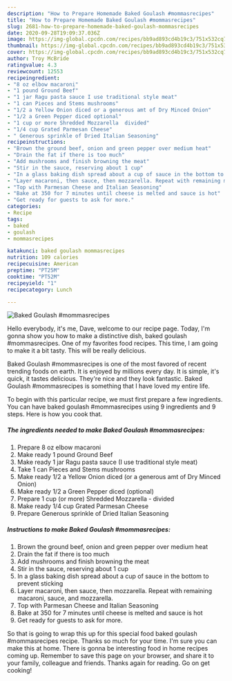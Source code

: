 ```yaml
---
description: "How to Prepare Homemade Baked Goulash #mommasrecipes"
title: "How to Prepare Homemade Baked Goulash #mommasrecipes"
slug: 2681-how-to-prepare-homemade-baked-goulash-mommasrecipes
date: 2020-09-28T19:09:37.036Z
image: https://img-global.cpcdn.com/recipes/bb9ad893cd4b19c3/751x532cq70/baked-goulash-mommasrecipes-recipe-main-photo.jpg
thumbnail: https://img-global.cpcdn.com/recipes/bb9ad893cd4b19c3/751x532cq70/baked-goulash-mommasrecipes-recipe-main-photo.jpg
cover: https://img-global.cpcdn.com/recipes/bb9ad893cd4b19c3/751x532cq70/baked-goulash-mommasrecipes-recipe-main-photo.jpg
author: Troy McBride
ratingvalue: 4.3
reviewcount: 12553
recipeingredient:
- "8 oz elbow macaroni"
- "1 pound Ground Beef"
- "1 jar Ragu pasta sauce I use traditional style meat"
- "1 can Pieces and Stems mushrooms"
- "1/2 a Yellow Onion diced or a generous amt of Dry Minced Onion"
- "1/2 a Green Pepper diced optional"
- "1 cup or more Shredded Mozzarella  divided"
- "1/4 cup Grated Parmesan Cheese"
- " Generous sprinkle of Dried Italian Seasoning"
recipeinstructions:
- "Brown the ground beef, onion and green pepper over medium heat"
- "Drain the fat if there is too much"
- "Add mushrooms and finish browning the meat"
- "Stir in the sauce, reserving about 1 cup"
- "In a glass baking dish spread about a cup of sauce in the bottom to prevent sticking"
- "Layer macaroni, then sauce, then mozzarella. Repeat with remaining macaroni, sauce, and mozzarella."
- "Top with Parmesan Cheese and Italian Seasoning"
- "Bake at 350 for 7 minutes until cheese is melted and sauce is hot"
- "Get ready for guests to ask for more."
categories:
- Recipe
tags:
- baked
- goulash
- mommasrecipes

katakunci: baked goulash mommasrecipes 
nutrition: 109 calories
recipecuisine: American
preptime: "PT25M"
cooktime: "PT52M"
recipeyield: "1"
recipecategory: Lunch

---
```



![Baked Goulash #mommasrecipes](https://img-global.cpcdn.com/recipes/bb9ad893cd4b19c3/751x532cq70/baked-goulash-mommasrecipes-recipe-main-photo.jpg)

Hello everybody, it's me, Dave, welcome to our recipe page. Today, I'm gonna show you how to make a distinctive dish, baked goulash #mommasrecipes. One of my favorites food recipes. This time, I am going to make it a bit tasty. This will be really delicious.



Baked Goulash #mommasrecipes is one of the most favored of recent trending foods on earth. It is enjoyed by millions every day. It is simple, it's quick, it tastes delicious. They're nice and they look fantastic. Baked Goulash #mommasrecipes is something that I have loved my entire life.


To begin with this particular recipe, we must first prepare a few ingredients. You can have baked goulash #mommasrecipes using 9 ingredients and 9 steps. Here is how you cook that.

<!--inarticleads1-->

##### The ingredients needed to make Baked Goulash #mommasrecipes:

1. Prepare 8 oz elbow macaroni
1. Make ready 1 pound Ground Beef
1. Make ready 1 jar Ragu pasta sauce (I use traditional style meat)
1. Take 1 can Pieces and Stems mushrooms
1. Make ready 1/2 a Yellow Onion diced (or a generous amt of Dry Minced Onion)
1. Make ready 1/2 a Green Pepper diced (optional)
1. Prepare 1 cup (or more) Shredded Mozzarella - divided
1. Make ready 1/4 cup Grated Parmesan Cheese
1. Prepare  Generous sprinkle of Dried Italian Seasoning




<!--inarticleads2-->

##### Instructions to make Baked Goulash #mommasrecipes:

1. Brown the ground beef, onion and green pepper over medium heat
1. Drain the fat if there is too much
1. Add mushrooms and finish browning the meat
1. Stir in the sauce, reserving about 1 cup
1. In a glass baking dish spread about a cup of sauce in the bottom to prevent sticking
1. Layer macaroni, then sauce, then mozzarella. Repeat with remaining macaroni, sauce, and mozzarella.
1. Top with Parmesan Cheese and Italian Seasoning
1. Bake at 350 for 7 minutes until cheese is melted and sauce is hot
1. Get ready for guests to ask for more.




So that is going to wrap this up for this special food baked goulash #mommasrecipes recipe. Thanks so much for your time. I'm sure you can make this at home. There is gonna be interesting food in home recipes coming up. Remember to save this page on your browser, and share it to your family, colleague and friends. Thanks again for reading. Go on get cooking!
